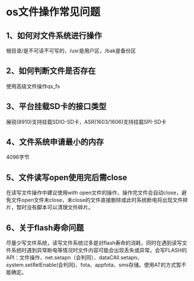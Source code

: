 # os文件操作常见问题

## 1、如何对文件系统进行操作

根目录/是不可读不可写的，/usr是用户区，/bak是备份区

## 2、如何判断文件是否存在

使用高级文件操作qs_fs

## 3、平台挂载SD卡的接口类型

展锐(8910)支持挂载SDIO-SD卡，ASR(1603/1606)支持挂载SPI-SD卡

## 4、文件系统申请最小的内存

4096字节

## 5、文件读写open使用完后需close

在读写文件操作中建议使用with open文件的操作，操作完文件会自动close，避免文件open文件未close，未close的文件直接删除或此时系统断电将出现文件碎片，暂时没有脚本可以清理文件碎片。

## 6、关于flash寿命问题

尽量少写文件系统，读写文件系统过多是对flash寿命的消耗，同时在遇到读写文件系统时遇到异常断电等情况时文件内容可能会出现丢失或异常。会写FLASH的API：文件操作、net.setapn（会判同）、dataCAll.setapn、system.setRelEnable(会判同)、fota、appfota、sms存储。使用AT的方式暂不能确定。